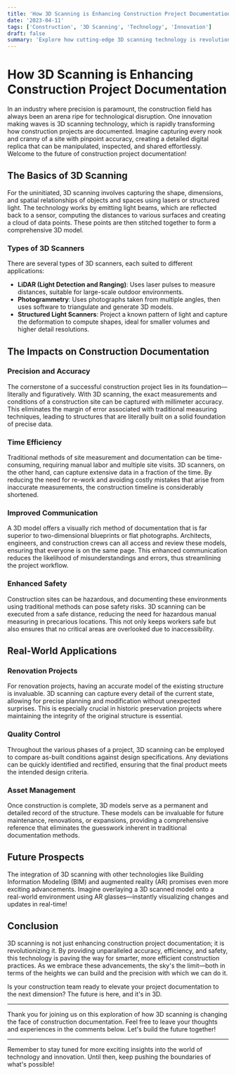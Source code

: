 ```yaml
---
title: 'How 3D Scanning is Enhancing Construction Project Documentation'
date: '2023-04-11'
tags: ['Construction', '3D Scanning', 'Technology', 'Innovation']
draft: false
summary: 'Explore how cutting-edge 3D scanning technology is revolutionizing the way construction projects are documented, making the building process more accurate, efficient, and safe.'
---
```


# How 3D Scanning is Enhancing Construction Project Documentation

In an industry where precision is paramount, the construction field has always been an arena ripe for technological disruption. One innovation making waves is 3D scanning technology, which is rapidly transforming how construction projects are documented. Imagine capturing every nook and cranny of a site with pinpoint accuracy, creating a detailed digital replica that can be manipulated, inspected, and shared effortlessly. Welcome to the future of construction project documentation!

## The Basics of 3D Scanning

For the uninitiated, 3D scanning involves capturing the shape, dimensions, and spatial relationships of objects and spaces using lasers or structured light. The technology works by emitting light beams, which are reflected back to a sensor, computing the distances to various surfaces and creating a cloud of data points. These points are then stitched together to form a comprehensive 3D model.

### Types of 3D Scanners

There are several types of 3D scanners, each suited to different applications:

- **LiDAR (Light Detection and Ranging)**: Uses laser pulses to measure distances, suitable for large-scale outdoor environments.
- **Photogrammetry**: Uses photographs taken from multiple angles, then uses software to triangulate and generate 3D models.
- **Structured Light Scanners**: Project a known pattern of light and capture the deformation to compute shapes, ideal for smaller volumes and higher detail resolutions.

## The Impacts on Construction Documentation

### Precision and Accuracy

The cornerstone of a successful construction project lies in its foundation—literally and figuratively. With 3D scanning, the exact measurements and conditions of a construction site can be captured with millimeter accuracy. This eliminates the margin of error associated with traditional measuring techniques, leading to structures that are literally built on a solid foundation of precise data.

### Time Efficiency

Traditional methods of site measurement and documentation can be time-consuming, requiring manual labor and multiple site visits. 3D scanners, on the other hand, can capture extensive data in a fraction of the time. By reducing the need for re-work and avoiding costly mistakes that arise from inaccurate measurements, the construction timeline is considerably shortened.

### Improved Communication

A 3D model offers a visually rich method of documentation that is far superior to two-dimensional blueprints or flat photographs. Architects, engineers, and construction crews can all access and review these models, ensuring that everyone is on the same page. This enhanced communication reduces the likelihood of misunderstandings and errors, thus streamlining the project workflow.

### Enhanced Safety

Construction sites can be hazardous, and documenting these environments using traditional methods can pose safety risks. 3D scanning can be executed from a safe distance, reducing the need for hazardous manual measuring in precarious locations. This not only keeps workers safe but also ensures that no critical areas are overlooked due to inaccessibility.

## Real-World Applications

### Renovation Projects

For renovation projects, having an accurate model of the existing structure is invaluable. 3D scanning can capture every detail of the current state, allowing for precise planning and modification without unexpected surprises. This is especially crucial in historic preservation projects where maintaining the integrity of the original structure is essential.

### Quality Control

Throughout the various phases of a project, 3D scanning can be employed to compare as-built conditions against design specifications. Any deviations can be quickly identified and rectified, ensuring that the final product meets the intended design criteria.

### Asset Management

Once construction is complete, 3D models serve as a permanent and detailed record of the structure. These models can be invaluable for future maintenance, renovations, or expansions, providing a comprehensive reference that eliminates the guesswork inherent in traditional documentation methods.

## Future Prospects

The integration of 3D scanning with other technologies like Building Information Modeling (BIM) and augmented reality (AR) promises even more exciting advancements. Imagine overlaying a 3D scanned model onto a real-world environment using AR glasses—instantly visualizing changes and updates in real-time!

## Conclusion

3D scanning is not just enhancing construction project documentation; it is revolutionizing it. By providing unparalleled accuracy, efficiency, and safety, this technology is paving the way for smarter, more efficient construction practices. As we embrace these advancements, the sky's the limit—both in terms of the heights we can build and the precision with which we can do it.

Is your construction team ready to elevate your project documentation to the next dimension? The future is here, and it's in 3D.

---

Thank you for joining us on this exploration of how 3D scanning is changing the face of construction documentation. Feel free to leave your thoughts and experiences in the comments below. Let's build the future together!

---

Remember to stay tuned for more exciting insights into the world of technology and innovation. Until then, keep pushing the boundaries of what's possible!